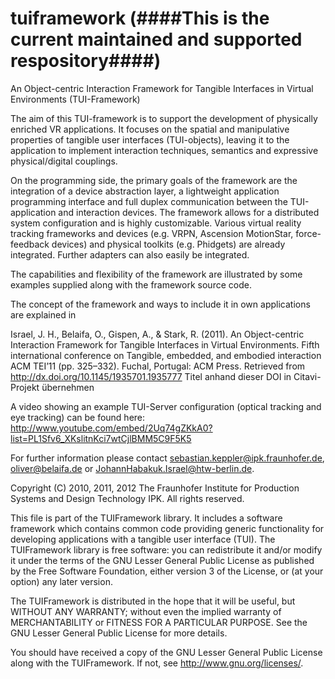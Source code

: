 tuiframework (####This is the current maintained and supported respository####)
============

An Object-centric Interaction Framework for Tangible Interfaces in Virtual Environments (TUI-Framework)

The aim of this TUI-framework is to support the development of physically enriched VR applications. It focuses on the spatial and manipulative properties of tangible user interfaces (TUI-objects), leaving it to the application to implement interaction techniques, semantics and expressive physical/digital couplings.

On the programming side, the primary goals of the framework are the integration of a device abstraction layer, a lightweight application programming interface and full duplex communication between the TUI-application and interaction devices. The framework allows for a distributed system configuration and is highly customizable. Various virtual reality tracking frameworks and devices (e.g. VRPN, Ascension MotionStar, force-feedback devices) and physical toolkits (e.g. Phidgets) are already integrated. Further adapters can also easily be integrated.

The capabilities and flexibility of the framework are illustrated by some examples supplied along with the framework source code.

The concept of the framework and ways to include it in own applications are explained in

Israel, J. H., Belaifa, O., Gispen, A., & Stark, R. (2011). An Object-centric Interaction Framework for Tangible Interfaces in Virtual Environments. Fifth international conference on Tangible, embedded, and embodied interaction ACM TEI’11 (pp. 325–332). Fuchal, Portugal: ACM Press. Retrieved from http://dx.doi.org/10.1145/1935701.1935777 Titel anhand dieser DOI in Citavi-Projekt übernehmen

A video showing an example TUI-Server configuration (optical tracking and eye tracking) can be found here: http://www.youtube.com/embed/2Uq74gZKkA0?list=PL1Sfv6_XKslitnKci7wtCjlBMM5C9F5K5

For further information please contact sebastian.keppler@ipk.fraunhofer.de, oliver@belaifa.de or JohannHabakuk.Israel@htw-berlin.de.

Copyright (C) 2010, 2011, 2012 The Fraunhofer Institute for Production Systems and Design Technology IPK. All rights reserved.

This file is part of the TUIFramework library. It includes a software framework which contains common code providing generic functionality for developing applications with a tangible user interface (TUI). The TUIFramework library is free software: you can redistribute it and/or modify it under the terms of the GNU Lesser General Public License as published by the Free Software Foundation, either version 3 of the License, or (at your option) any later version.

The TUIFramework is distributed in the hope that it will be useful, but WITHOUT ANY WARRANTY; without even the implied warranty of MERCHANTABILITY or FITNESS FOR A PARTICULAR PURPOSE. See the GNU Lesser General Public License for more details.

You should have received a copy of the GNU Lesser General Public License along with the TUIFramework. If not, see http://www.gnu.org/licenses/.
